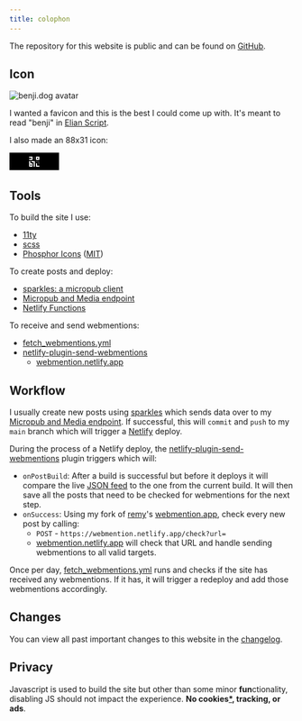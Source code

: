 ```yaml
---
title: colophon
---
```


The repository for this website is public and can be found on [GitHub](https://github.com/benjifs/benji).

## Icon

<p><img src="/icon.svg" alt="benji.dog avatar" loading="lazy"></p>

I wanted a favicon and this is the best I could come up with. It's meant to read "benji" in [Elian Script](https://ccelian.com/ElianScriptFull.html).

I also made an 88x31 icon:
<p><img src="/assets/88x31.png" alt="benji.dog 88x31 icon" loading="lazy"></p>

## Tools
To build the site I use:
- [11ty](https://11ty.dev)
- [scss](https://sass-lang.com/)
- [Phosphor Icons](https://phosphoricons.com/) ([MIT](https://github.com/phosphor-icons/homepage/blob/master/LICENSE))

To create posts and deploy:
- [sparkles: a micropub client](https://sparkles.sploot.com)
- [Micropub and Media endpoint](https://github.com/benjifs/micropub)
- [Netlify Functions](https://netlify.com)

To receive and send webmentions:
- [fetch_webmentions.yml](https://github.com/benjifs/benji/blob/main/.github/workflows/fetch_webmentions.yml)
- [netlify-plugin-send-webmentions](https://github.com/benjifs/benji/blob/main/plugins/send_webmentions/index.js)
	- [webmention.netlify.app](https://github.com/benjifs/wm)

## Workflow

I usually create new posts using [sparkles](https://sparkles.sploot.com) which sends data over to my [Micropub and Media endpoint](https://github.com/benjifs/micropub). If successful, this will `commit` and `push` to my `main` branch which will trigger a [Netlify](https://netlify.com) deploy.

During the process of a Netlify deploy, the [netlify-plugin-send-webmentions](https://github.com/benjifs/benji/blob/main/plugins/send_webmentions/index.js) plugin triggers which will:
- `onPostBuild`: After a build is successful but before it deploys it will compare the live [JSON feed](/all.json) to the one from the current build. It will then save all the posts that need to be checked for webmentions for the next step.
- `onSuccess`: Using my fork of [remy](https://remysharp.com/)'s [webmention.app](https://webmention.app/), check every new post by calling:
	- `POST` - `https://webmention.netlify.app/check?url=`
	- [webmention.netlify.app](https://webmention.netlify.app) will check that URL and handle sending webmentions to all valid targets.

Once per day, [fetch_webmentions.yml](https://github.com/benjifs/benji/blob/main/.github/workflows/fetch_webmentions.yml) runs and checks if the site has received any webmentions. If it has, it will trigger a redeploy and add those webmentions accordingly.

## Changes

You can view all past important changes to this website in the [changelog](/changelog).

## Privacy

Javascript is used to build the site but other than some minor **fun**ctionality, disabling JS should not impact the experience. **No cookies<a title="Except this one" href="/🍪">*</a>, tracking, or ads**.
